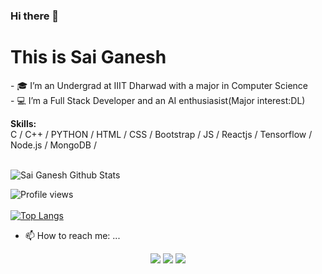 ### Hi there 👋

<!--
**saiganesh612/saiganesh612** is a ✨ _special_ ✨ repository because its `README.md` (this file) appears on your GitHub profile.
-->

<h1>This is Sai Ganesh</h1>
- 🎓 I’m an Undergrad at IIIT Dharwad with a major in Computer Science </br>
- 💻 I’m a Full Stack Developer and an AI enthusiasist(Major interest:DL)</br>

<b>Skills:</b><br>
C / C++ / PYTHON / HTML / CSS / Bootstrap / JS / Reactjs / Tensorflow / Node.js / MongoDB / 
<br><br>

![Sai Ganesh Github Stats](https://github-readme-stats.vercel.app/api?username=saiganesh612&theme=chartreuse-dark&show_icons=true&hide_border=false&include_all_commits=true&show_owner=true&count_private=true&hide_rank=false&cache_seconds=86000)
<br>

![Profile views](https://gpvc.arturio.dev/saiganesh612)  
<br>
[![Top Langs](https://github-readme-stats.vercel.app/api/top-langs/?username=saiganesh612&langs_count=8&layout=compact)](https://github.com/saiganesh612/github-readme-stats)
- 📫 How to reach me: ...</br>
<p align="center">
<a href="https://www.linkedin.com/in/rayha2704/"><img src="https://img.shields.io/badge/-Reha-0077B5?style=flat&logo=Linkedin&logoColor=white"/></a>
<a href="mailto:rehasreekoneru@gmail.com"><img src="https://img.shields.io/badge/-rehasreekoneru@gmail.com-D14836?style=flat&logo=Gmail&logoColor=white"/></a>
<a href="https://instagram.com/ray_ha_2704"><img src="https://img.shields.io/badge/-ray_ha_2704-E4405F?style=flat&logo=Instagram&logoColor=white"/></a>

</p>
